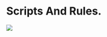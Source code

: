 # Scripts And Rules.

![](https://raw.githubusercontent.com/Centralmatrix3/Scripts-Rules/Master/Matrix-icon/Matrix/D-001.JPG)